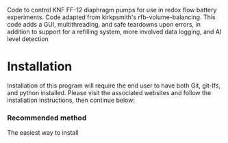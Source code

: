 Code to control KNF FF-12 diaphragm pumps for use in redox flow battery experiments. Code adapted from kirkpsmith's rfb-volume-balancing. This code adds a GUI, multithreading, and safe teardowns upon errors, in addition to support for a refilling system, more involved data logging, and AI level detection

# Installation
Installation of this program will require the end user to have both Git, git-lfs, and python installed. Please visit the associated websites and follow the installation instructions, then continue below:
### Recommended method
The easiest way to install